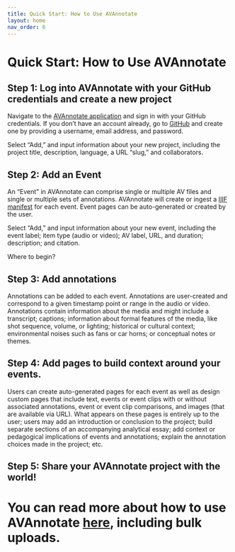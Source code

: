 ```yaml
---
title: Quick Start: How to Use AVAnnotate
layout: home
nav_order: 6
---
```

# Quick Start: How to Use AVAnnotate

## Step 1: Log into AVAnnotate with your GitHub credentials and create a new project

Navigate to the [AVAnnotate application](https://avannotate.netlify.app/) and sign in with your GitHub credentials. If you don’t have an account already, go to [GitHub](https://github.com/join) and create one by providing a username, email address, and password.

Select “Add,” and input information about your new project, including the project title, description, language, a URL “slug,” and collaborators.

## Step 2: Add an Event

An “Event” in AVAnnotate can comprise single or multiple AV files and single or multiple sets of annotations. AVAnnotate will create or ingest a [IIIF manifest](https://iiif.io/guides/using_iiif_resources/) for each event. Event pages can be auto-generated or created by the user.

Select “Add,” and input information about your new event, including the event label; item type (audio or video); AV label, URL, and duration; description; and citation.

Where to begin? 


## Step 3: Add annotations

Annotations can be added to each event. Annotations are user-created and correspond to a given timestamp point or range in the audio or video. Annotations contain information about the media and might include a transcript; captions; information about formal features of the media, like shot sequence, volume, or lighting; historical or cultural context; environmental noises such as fans or car horns; or conceptual notes or themes. 

## Step 4: Add pages to build context around your events.

Users can create auto-generated pages for each event as well as design custom pages that include text, events or event clips with or without associated annotations, event or event clip comparisons, and images (that are available via URL). What appears on these pages is entirely up to the user; users may add an introduction or conclusion to the project; build separate sections of an accompanying analytical essay; add context or pedagogical implications of events and annotations; explain the annotation choices made in the project; etc.

## Step 5: Share your AVAnnotate project with the world!

# You can read more about how to use AVAnnotate [here](https://hipstas.github.io/ava_documentation/pages/SpreadsheetTemplates/), including bulk uploads.


